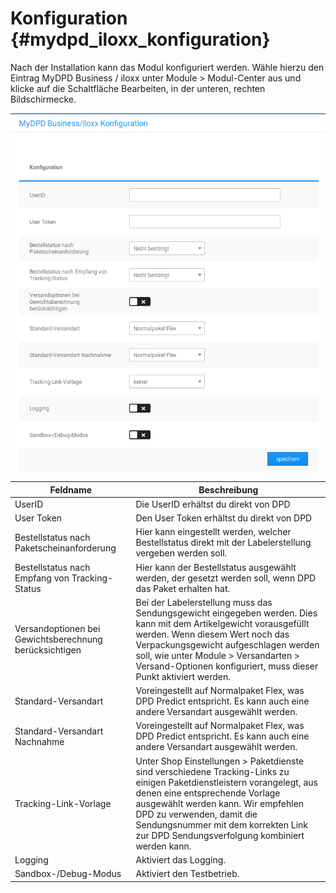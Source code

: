 # Konfiguration {#mydpd_iloxx_konfiguration}

Nach der Installation kann das Modul konfiguriert werden. Wähle hierzu den Eintrag MyDPD Business / iloxx unter Module \> Modul-Center aus und klicke auf die Schaltfläche Bearbeiten, in der unteren, rechten Bildschirmecke.

![](Bilder/mydpd_iloxx/20190410_007.png "Konfiguration des MyDPD / Iloxx-Moduls")

|Feldname|Beschreibung|
|--------|------------|
|UserID|Die UserID erhältst du direkt von DPD|
|User Token|Den User Token erhältst du direkt von DPD|
|Bestellstatus nach Paketscheinanforderung|Hier kann eingestellt werden, welcher Bestellstatus direkt mit der Labelerstellung vergeben werden soll.|
|Bestellstatus nach Empfang von Tracking-Status|Hier kann der Bestellstatus ausgewählt werden, der gesetzt werden soll, wenn DPD das Paket erhalten hat.|
|Versandoptionen bei Gewichtsberechnung berücksichtigen|Bei der Labelerstellung muss das Sendungsgewicht eingegeben werden. Dies kann mit dem Artikelgewicht vorausgefüllt werden. Wenn diesem Wert noch das Verpackungsgewicht aufgeschlagen werden soll, wie unter Module \> Versandarten \> Versand-Optionen konfiguriert, muss dieser Punkt aktiviert werden.|
|Standard-Versandart|Voreingestellt auf Normalpaket Flex, was DPD Predict entspricht. Es kann auch eine andere Versandart ausgewählt werden.|
|Standard-Versandart Nachnahme|Voreingestellt auf Normalpaket Flex, was DPD Predict entspricht. Es kann auch eine andere Versandart ausgewählt werden.|
|Tracking-Link-Vorlage|Unter Shop Einstellungen \> Paketdienste sind verschiedene Tracking-Links zu einigen Paketdienstleistern vorangelegt, aus denen eine entsprechende Vorlage ausgewählt werden kann. Wir empfehlen DPD zu verwenden, damit die Sendungsnummer mit dem korrekten Link zur DPD Sendungsverfolgung kombiniert werden kann.|
|Logging|Aktiviert das Logging.|
|Sandbox-/Debug-Modus|Aktiviert den Testbetrieb.|



